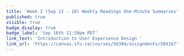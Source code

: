 ```yaml
---
title: 'Week 2 (Sep 12 - 18) Weekly Readings One-Minute Summaries'
published: true
visible: true
badge_display: true
badge_label: 'Sep 16th 11:59pm PDT'
link_text: 'Introduction to User Experience Design '
link_url: 'https://canvas.sfu.ca/courses/56304/assignments/504167'
---
```

